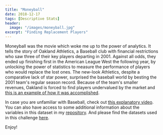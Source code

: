 ```yaml
---
title: "Moneyball"
date: 2018-12-17
tags: [Descriptive Stats]
header:
  image: "/images/moneyball.jpg"
excerpt: "Finding Replacement Players"
---
```


Moneyball was the movie which woke me up to the power of analytics.
It tells the story of Oakland Athletics, a Baseball club with financial restrictions who saw three of their key players departing in 2001. Against all odds, they ended up finishing first in the American League West the following year, by unlocking the power of statistics to measure the performance of players who would replace the lost ones.
The new-look Athletics, despite a comparative lack of star power, surprised the baseball world by besting the 2001 team's regular season record.
Because of the team's smaller revenues, Oakland is forced to find players undervalued by the market and [this is an example of how it was accomplished](https://jorg3gf.github.io/Projects/moneyball.html).

In case you are unfamiliar with Baseball, check out [this explanatory video](https://www.youtube.com/watch?v=0bKkGeROiPA).
You can also have access to some additional information about the variables in this dataset in my [repository](https://github.com/Jorg3GF/projects/blob/master/readme2013.txt).
And please find the datasets used in this challenge [here](https://github.com/Jorg3GF/projects/blob/master).

Enjoy!

